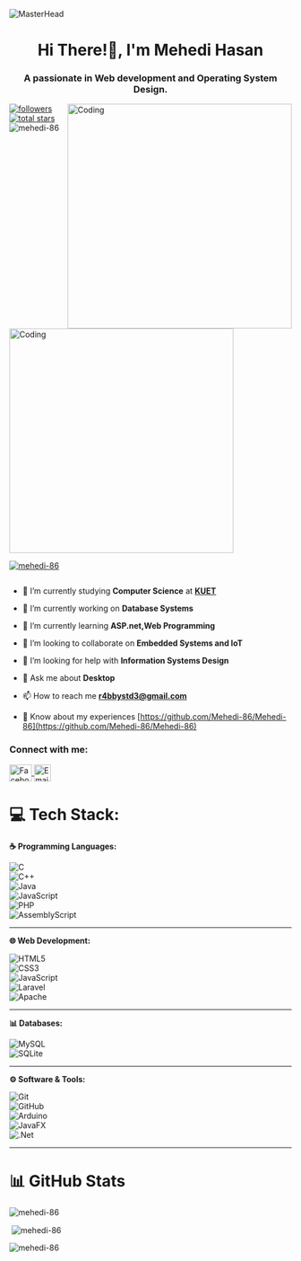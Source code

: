 ![MasterHead](https://mir-s3-cdn-cf.behance.net/project_modules/fs/54b6c068097599.5b50bca476b9b.gif)

<h1 align="center">Hi There!👋, I'm Mehedi Hasan</h1>
<h3 align="center">A passionate in Web development and Operating System Design.</h3>
<img align="right" alt="Coding" width="400" src="https://cdn.dribbble.com/users/1162077/screenshots/3848914/programmer.gif">
<p align="left">
    <a href="https://github.com/mehedi-86?tab=followers">
        <img alt="followers" title="Follow me on Github" src="https://custom-icon-badges.demolab.com/github/followers/mehedi-86?color=236ad3&labelColor=1155ba&style=for-the-badge&logo=person-add&label=Followers&logoColor=white"/>
    </a>
    <a href="https://github.com/mehedi-86?tab=repositories&sort=stargazers">
        <img alt="total stars" title="Total stars on GitHub" src="https://custom-icon-badges.demolab.com/github/stars/mehedi-86?color=55960c&style=for-the-badge&labelColor=488207&logo=star"/>
    </a>
    <img src="https://komarev.com/ghpvc/?username=mehedi-86&label=Profile%20views&color=0e75b6&style=for-the-badge" alt="mehedi-86" />
</p>

<img align="center" alt="Coding" width="400" src="https://user-images.githubusercontent.com/37551474/113611467-3a567d80-9657-11eb-862b-b07b4f105c6f.gif">

<p align="left"> <a href="https://github.com/ryo-ma/github-profile-trophy"><img src="https://github-profile-trophy.vercel.app/?username=mehedi-86" alt="mehedi-86" /></a> </p>

<p align="left"> <a href="https://twitter.com/" target="blank"><img src="https://img.shields.io/twitter/follow/?logo=twitter&style=for-the-badge" alt="" /></a> </p>

- 🏫 I’m currently studying **Computer Science** at [**KUET**](https://www.kuet.ac.bd/)

- 🔭 I’m currently working on **Database Systems**

- 🌱 I’m currently learning **ASP.net,Web Programming**

- 👯 I’m looking to collaborate on **Embedded Systems and IoT**

- 🤝 I’m looking for help with **Information Systems Design**

- 💬 Ask me about **Desktop**

- 📫 How to reach me **r4bbystd3@gmail.com**

- 📄 Know about my experiences [https://github.com/Mehedi-86/Mehedi-86](https://github.com/Mehedi-86/Mehedi-86)

<h3 align="left">Connect with me:</h3>
<p align="left">
    <a href="https://www.facebook.com/share/1A9zUqBkVa/" target="_blank">
        <img align="center" src="https://raw.githubusercontent.com/rahuldkjain/github-profile-readme-generator/master/src/images/icons/Social/facebook.svg" 
        alt="Facebook" height="30" width="40" />
    </a>
    <a href="mailto:rabby2107086@stud.kuet.ac.bd">
        <img align="center" src="https://img.shields.io/badge/Email-D14836?logo=gmail&logoColor=white" 
        alt="Email Me" height="30" style="vertical-align: middle;" />
    </a>
</p>

# 💻 Tech Stack:
**☕ Programming Languages:**

![C](https://img.shields.io/badge/c-%2300599C.svg?style=for-the-badge&logo=c&logoColor=white)  
![C++](https://img.shields.io/badge/c++-%2300599C.svg?style=for-the-badge&logo=c%2B%2B&logoColor=white)  
![Java](https://img.shields.io/badge/java-%23ED8B00.svg?style=for-the-badge&logo=openjdk&logoColor=white)  
![JavaScript](https://img.shields.io/badge/javascript-%23323330.svg?style=for-the-badge&logo=javascript&logoColor=%23F7DF1E)  
![PHP](https://img.shields.io/badge/php-%23777BB4.svg?style=for-the-badge&logo=php&logoColor=white)  
![AssemblyScript](https://img.shields.io/badge/assembly%20script-%23000000.svg?style=for-the-badge&logo=assemblyscript&logoColor=white)  

---

**🌐 Web Development:**

![HTML5](https://img.shields.io/badge/html5-%23E34F26.svg?style=for-the-badge&logo=html5&logoColor=white)  
![CSS3](https://img.shields.io/badge/css3-%231572B6.svg?style=for-the-badge&logo=css3&logoColor=white)  
![JavaScript](https://img.shields.io/badge/javascript-%23323330.svg?style=for-the-badge&logo=javascript&logoColor=%23F7DF1E)  
![Laravel](https://img.shields.io/badge/laravel-%23FF2D20.svg?style=for-the-badge&logo=laravel&logoColor=white)  
![Apache](https://img.shields.io/badge/apache-%23D42029.svg?style=for-the-badge&logo=apache&logoColor=white)  

---

**📊 Databases:**

![MySQL](https://img.shields.io/badge/mysql-4479A1.svg?style=for-the-badge&logo=mysql&logoColor=white)  
![SQLite](https://img.shields.io/badge/sqlite-%2307405e.svg?style=for-the-badge&logo=sqlite&logoColor=white)  

---

**⚙️ Software & Tools:**

![Git](https://img.shields.io/badge/git-%23F05033.svg?style=for-the-badge&logo=git&logoColor=white)  
![GitHub](https://img.shields.io/badge/github-%23121011.svg?style=for-the-badge&logo=github&logoColor=white)  
![Arduino](https://img.shields.io/badge/-Arduino-00979D?style=for-the-badge&logo=Arduino&logoColor=white)  
![JavaFX](https://img.shields.io/badge/javafx-%23FF0000.svg?style=for-the-badge&logo=javafx&logoColor=white)  
![.Net](https://img.shields.io/badge/.NET-5C2D91?style=for-the-badge&logo=.net&logoColor=white)  

---

# 📊 GitHub Stats
<p align="left">
  <img align="center" src="https://github-readme-stats.vercel.app/api/top-langs?username=mehedi-86&show_icons=true&locale=en&layout=compact" alt="mehedi-86" />
</p>

<p>&nbsp;<img align="center" src="https://github-readme-stats.vercel.app/api?username=mehedi-86&show_icons=true&locale=en" alt="mehedi-86" /></p>

<p><img align="center" src="https://github-readme-streak-stats.herokuapp.com/?user=mehedi-86&" alt="mehedi-86" /></p>
